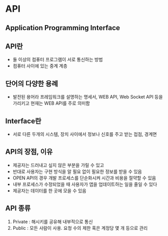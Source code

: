 # API 
## Application Programming Interface

## API란
- 둘 이상의 컴퓨터 프로그램이 서로 통신하는 방법
- 컴퓨터 사이에 있는 중계 계층

## 단어의 다양한 용례
- 발전된 용어라 프레임워크를 설명하는 명세서, WEB API, Web Socket API 등을 가리키고 현재는 WEB API를 주로 의미함
 

## Interface란
- 서로 다른 두개의 시스템, 장치 사이에서 정보나 신호를 주고 받는 접점, 경계면

## API의 장점, 이유
- 제공자는 드러내고 싶지 않은 부분을 가릴 수 있고
- 반대로 사용자는 구현 방식을 알 필요 없이 필요한 정보를 받을 수 있음
- OPEN API의 경우 개발 프로세스를 단순화시켜 시간과 비용을 절약할 수 있음
- 내부 프로세스가 수정되었을 때 사용자가 앱을 업데이트하는 일을 줄일 수 있다
- 제공자는 데이터를 한 곳에 모을 수 있음

## API 종류
1. Private : 해시키를 공유해 내부적으로 통신
2. Public : 모든 사람이 사용. 요청 수의 제한 혹은 계정당 몇 개 등으로 관리
